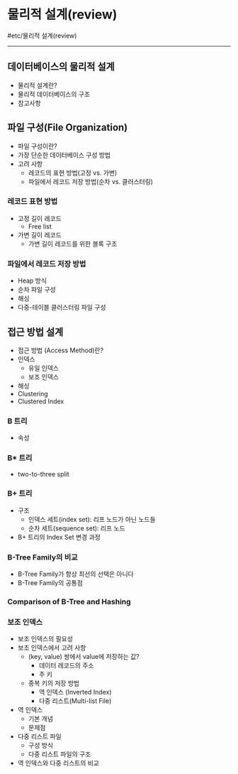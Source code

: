 # 물리적 설계(review)
#etc/물리적 설계(review)

---
## 데이터베이스의 물리적 설계
- 물리적 설계란?
- 물리적 데이터베이스의 구조
- 참고사항

## 파일 구성(File Organization)
- 파일 구성이란?
- 가장 단순한 데이터베이스 구성 방법
- 고려 사항
    - 레코드의 표현 방법(고정 vs. 가변)
    - 파일에서 레코드 저장 방법(순차 vs. 클러스터링) 

### 레코드 표현 방법
- 고정 길이 레코드
    - Free list
- 가변 길이 레코드
    - 가변 길이 레코드를 위한 블록 구조

### 파일에서 레코드 저장 방법
- Heap 방식
- 순차 파일 구성
- 해싱
- 다중-테이블 클러스터링 파일 구성

## 접근 방법 설계
- 접근 방법 (Access Method)란?
- 인덱스
    - 유일 인덱스
    - 보조 인덱스
- 해싱
- Clustering
- Clustered Index

### B 트리
- 속성

### B* 트리
- two-to-three split

### B+ 트리
- 구조
    - 인덱스 세트(index set): 리프 노드가 아닌 노드들
    - 순차 세트(sequence set): 리프 노드
- B+ 트리의 Index Set 변경 과정

### B-Tree Family의 비교
- B-Tree Family가 항상 최선의 선택은 아니다
- B-Tree Family의 공통점

### Comparison of B-Tree and Hashing

### 보조 인덱스
- 보조 인덱스의 필요성
- 보조 인덱스에서 고려 사항
    - (key, value) 쌍에서 value에 저장하는 값?
        - 데이터 레코드의 주소
        - 주 키
    - 중복 키의 저장 방법
        - 역 인덱스 (Inverted Index)
        - 다중 리스트(Multi-list File)
- 역 인덱스
    - 기본 개념
    - 문제점
- 다중 리스트 파일
    - 구성 방식
    - 다중 리스트 파일의 구조
- 역 인덱스와 다중 리스트의 비교